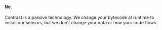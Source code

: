 <!--
title: "Does Contrast Change Application Data?"
description: "Answer to whether Contrast changes application data"
tags: "troubleshoot setup FAQ TeamServer application data"
-->

#### No.

Contrast is a passive technology. We change your bytecode at runtime to install our sensors, but we don't change your data or how your code flows.
